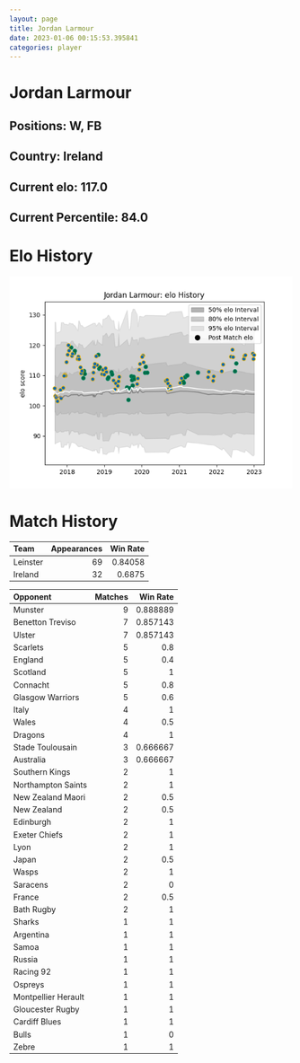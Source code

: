 ```yaml
---  
layout: page  
title: Jordan Larmour  
date: 2023-01-06 00:15:53.395841  
categories: player  
---
```

# Jordan Larmour

## Positions: W, FB

## Country: Ireland

## Current elo: 117.0

## Current Percentile: 84.0

# Elo History


![elo history](history_JordanLarmour.png)
# Match History


| Team     |   Appearances |   Win Rate |
|:---------|--------------:|-----------:|
| Leinster |            69 |    0.84058 |
| Ireland  |            32 |    0.6875  |

| Opponent            |   Matches |   Win Rate |
|:--------------------|----------:|-----------:|
| Munster             |         9 |   0.888889 |
| Benetton Treviso    |         7 |   0.857143 |
| Ulster              |         7 |   0.857143 |
| Scarlets            |         5 |   0.8      |
| England             |         5 |   0.4      |
| Scotland            |         5 |   1        |
| Connacht            |         5 |   0.8      |
| Glasgow Warriors    |         5 |   0.6      |
| Italy               |         4 |   1        |
| Wales               |         4 |   0.5      |
| Dragons             |         4 |   1        |
| Stade Toulousain    |         3 |   0.666667 |
| Australia           |         3 |   0.666667 |
| Southern Kings      |         2 |   1        |
| Northampton Saints  |         2 |   1        |
| New Zealand Maori   |         2 |   0.5      |
| New Zealand         |         2 |   0.5      |
| Edinburgh           |         2 |   1        |
| Exeter Chiefs       |         2 |   1        |
| Lyon                |         2 |   1        |
| Japan               |         2 |   0.5      |
| Wasps               |         2 |   1        |
| Saracens            |         2 |   0        |
| France              |         2 |   0.5      |
| Bath Rugby          |         2 |   1        |
| Sharks              |         1 |   1        |
| Argentina           |         1 |   1        |
| Samoa               |         1 |   1        |
| Russia              |         1 |   1        |
| Racing 92           |         1 |   1        |
| Ospreys             |         1 |   1        |
| Montpellier Herault |         1 |   1        |
| Gloucester Rugby    |         1 |   1        |
| Cardiff Blues       |         1 |   1        |
| Bulls               |         1 |   0        |
| Zebre               |         1 |   1        |
